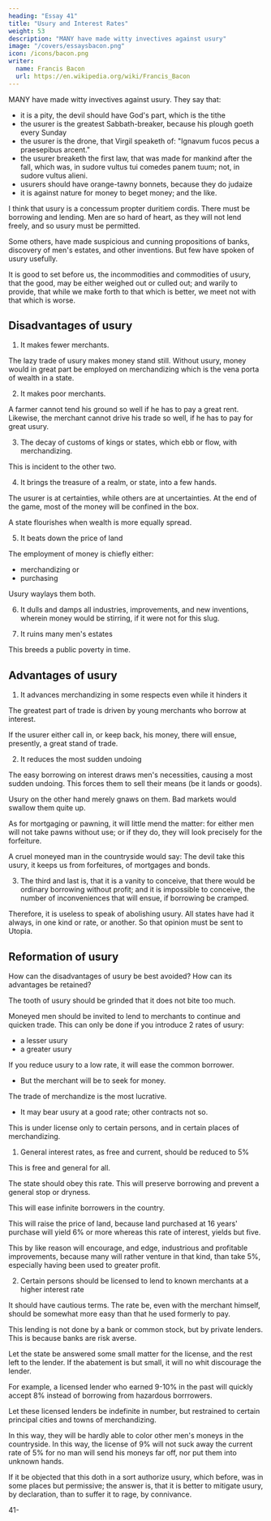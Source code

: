 ```yaml
---
heading: "Essay 41"
title: "Usury and Interest Rates"
weight: 53
description: "MANY have made witty invectives against usury"
image: "/covers/essaysbacon.png"
icon: /icons/bacon.png
writer:
  name: Francis Bacon
  url: https://en.wikipedia.org/wiki/Francis_Bacon
---
```




MANY have made witty invectives against usury. They say that:
- it is a pity, the devil should have God's part, which is the tithe
- the usurer is the greatest Sabbath-breaker, because his plough goeth every Sunday
- the usurer is the drone, that Virgil speaketh of: "Ignavum fucos pecus a praesepibus arcent."
- the usurer breaketh the first law, that was made for mankind after the fall, which was, in sudore vultus tui comedes panem tuum; not, in sudore vultus alieni.
- usurers should have orange-tawny bonnets, because they do judaize
- it is against nature for money to beget money; and the like.

I think that usury is a concessum propter duritiem cordis. There must be borrowing and lending. Men are so hard of heart, as they will not lend freely, and so usury must be permitted.

Some others, have made suspicious and cunning propositions of banks, discovery of men's estates, and other inventions. But few have spoken of usury usefully.

It is good to set before us, the incommodities and commodities of usury, that the good, may be either weighed out or culled out; and warily to provide, that while we make forth to that which is better, we meet not with that which is worse.


## Disadvantages of usury

1. It makes fewer merchants.

The lazy trade of usury makes money stand still. Without usury, money would in great part be employed on merchandizing  which is the vena porta of wealth in a state. 

2. It makes poor merchants.

A farmer cannot tend his ground so well if he has to pay a great rent. Likewise, the merchant cannot drive his trade so well, if he has to pay for great usury.

3. The decay of customs of kings or states, which ebb or flow, with merchandizing.

This is incident to the other two.

4. It brings the treasure of a realm, or state, into a few hands. 

The usurer is at certainties, while others are at uncertainties. At the end of the game, most of the money will be confined in the box. 

A state flourishes when wealth is more equally spread. 

5. It beats down the price of land

The employment of money is chiefly either:
- merchandizing or
- purchasing

Usury waylays them both.

6. It dulls and damps all industries, improvements, and new inventions, wherein money would be stirring, if it were not for this slug. 

7. It ruins many men's estates 

This breeds a public poverty in time.


## Advantages of usury

1. It advances merchandizing in some respects even while it hinders it

The greatest part of trade is driven by young merchants who borrow at interest. 

If the usurer either call in, or keep back, his money, there will ensue, presently, a great stand of trade. 

2. It reduces the most sudden undoing

The easy borrowing on interest draws men's necessities, causing a most sudden undoing. This forces them to sell their means (be it lands or goods). 

Usury on the other hand merely gnaws on them. Bad markets would swallow them quite up. 

As for mortgaging or pawning, it will little mend the matter: for either men will not take pawns without use; or if they do, they will look precisely for the forfeiture. 

A cruel moneyed man in the countryside would say: The devil take this usury, it keeps us from forfeitures, of mortgages and bonds. 

3. The third and last is, that it is a vanity to conceive, that there would be ordinary borrowing without profit; and it is impossible to conceive, the number of inconveniences that will ensue, if borrowing be cramped. 

Therefore, it is useless to speak of abolishing usury. All states have had it always, in one kind or rate, or another. So  that opinion must be sent to Utopia.

## Reformation of usury

How can the disadvantages of usury be best avoided? How can its advantages be retained?

<!-- appears, by the balance of commodities and discommodities of usury, two things are to be reconciled. The one, that  -->

The tooth of usury should be grinded that it does not bite too much.

<!-- ; the other, that there be left open a means, to invite  -->

Moneyed men should be invited to lend to merchants to continue and quicken trade. This can only be done if you introduce 2 rates of usury:
- a lesser usury
- a greater usury

If you reduce usury to a low rate, it will ease the common borrower.
- But the merchant will be to seek for money.

The trade of merchandize is the most lucrative.
- It may bear usury at a good rate; other contracts not so.

<!-- To serve both intentions, the way would be briefly thus. That there be two  of usury:  -->



This is under license only to certain persons, and in certain places of merchandizing. 

1. General interest rates, as free and current, should be reduced to 5%

This is free and general for all.

The state should obey this rate.  <!-- shut itself out, to take any penalty for the same.  --> This will preserve borrowing and prevent a general stop or dryness.

This will ease infinite borrowers in the country. 

This will raise the price of land, because land purchased at 16 years' purchase will yield 6% or more whereas this rate of interest, yields but five. 

This by like reason will encourage, and edge, industrious and profitable improvements, because many will rather venture in that kind, than take 5%, especially having been used to greater profit. 


2. Certain persons should be licensed to lend to known merchants at a higher interest rate

It should have cautious terms. The rate be, even with the merchant himself, should be somewhat more easy than that he used formerly to pay. 
<!-- ; for by that means, all borrowers, shall have some ease by this reformation, be he merchant, or whosoever.  -->

This lending is not done by a bank or common stock, but by private lenders. This is because banks are risk averse. 

<!-- Let it be no bank or common stock, but every man be master of his own money. -->

<!-- Not that I altogether mislike banks, but they will hardly be brooked, in regard of certain suspicions.  -->

Let the state be answered some small matter for the license, and the rest left to the lender. If the abatement is but small, it will no whit discourage the lender.


For example, a licensed lender who earned 9-10% in the past will quickly accept 8% instead of borrowing from hazardous borrrowers. 
 <!-- , and go from certain gains -->

Let these licensed lenders be indefinite in number, but restrained to certain principal cities and towns of merchandizing.

In this way, they will be hardly able to color other men's moneys in the countryside. In this way, the license of 9% will not suck away the current rate of 5% for no man will send his moneys far off, nor put them into unknown hands.

If it be objected that this doth in a sort authorize usury, which before, was in some places but permissive; the answer is, that it is better to mitigate usury, by declaration, than to suffer it to rage, by connivance.

<!-- Africanus, of whom Livy saith in effect, Ultima primis cedebant. -->
41-